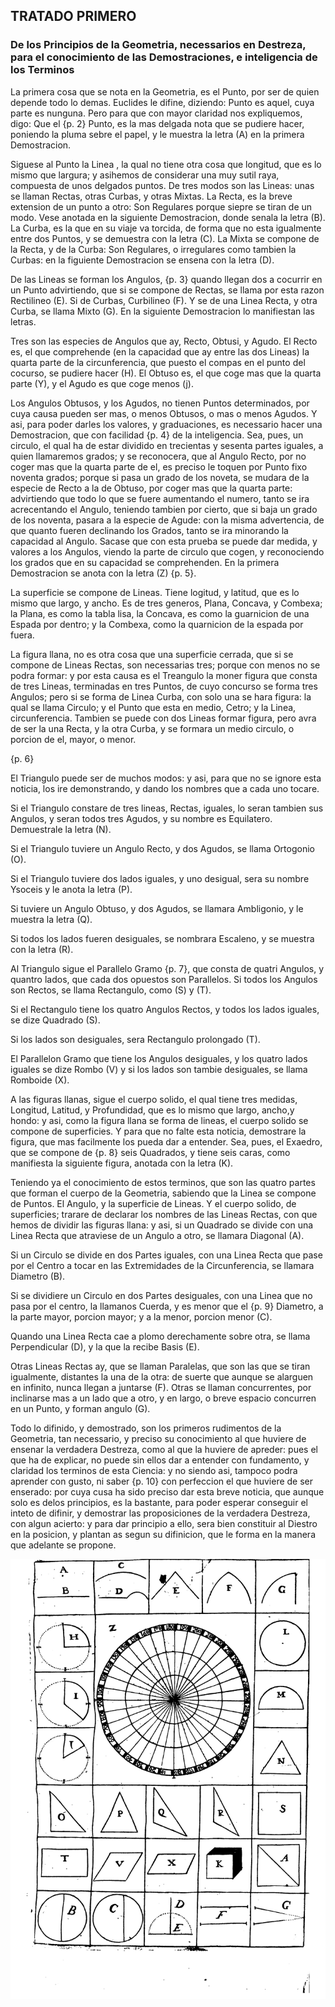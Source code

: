 ## TRATADO PRIMERO
### De los Principios de la Geometria, necessarios en Destreza, para el conocimiento de las Demostraciones, e inteligencia de los Terminos

La primera cosa que se nota en la Geometria, es el Punto, por ser de quien depende todo lo demas.
Euclides le difine, diziendo: Punto es aquel, cuya parte es nunguna.
Pero para que con mayor claridad nos expliquemos, digo: Que el {p. 2} Punto, es la mas delgada nota que se pudiere hacer, poniendo la pluma sebre el papel, y le muestra la letra (A) en la primera Demostracion.

Siguese al Punto la Linea , la qual no tiene otra cosa que longitud, que es lo mismo que largura; y asihemos de considerar una muy sutil raya, compuesta de unos delgados puntos.
De tres modos son las Lineas: unas se llaman Rectas, otras Curbas, y otras Mixtas.
La Recta, es la breve extension de un punto a otro: Son Regulares porque siepre se tiran de un modo.
Vese anotada en la siguiente Demostracion, donde senala la letra (B).
La Curba, es la que en su viaje va torcida, de forma que no esta igualmente entre dos Puntos, y se demuestra con la letra (C).
La Mixta se compone de la Recta, y de la Curba: Son Regulares, o irregulares como tambien la Curbas: en la figuiente Demostracion se ensena con la letra (D).

De las Lineas se forman los Angulos, {p. 3} quando llegan dos a cocurrir en un Punto advirtiendo, que si se compone de Rectas, se llama por esta razon Rectilineo (E).
Si de Curbas, Curbilineo (F). 
Y se de una Linea Recta, y otra Curba, se llama Mixto (G).
En la siguiente Demostracion lo manifiestan las letras.

Tres son las especies de Angulos que ay, Recto, Obtusi, y Agudo. 
El Recto es, el que comprehende (en la capacidad que ay entre las dos Lineas) la quarta parte de la circunferencia, que puesto el compas en el punto del cocurso, se pudiere hacer (H).
El Obtuso es, el que coge mas que la quarta parte (Y), y el Agudo es que coge menos (j).

Los Angulos Obtusos, y los Agudos, no tienen Puntos determinados, por cuya causa pueden ser mas, o menos Obtusos, o mas o menos Agudos. Y asi, para poder darles los valores, y graduaciones, es necessario hacer una Demostracion, que con facilidad {p. 4} de la inteligencia.
Sea, pues, un circulo, el qual ha de estar dividido en trecientas y sesenta partes iguales, a quien llamaremos grados; y se reconocera, que al Angulo Recto, por no coger mas que la quarta parte de el, es preciso le toquen por Punto fixo noventa grados; porque si pasa un grado de los noveta, se mudara de la especie de Recto a la de Obtuso, por coger mas que la quarta parte: advirtiendo que todo lo que se fuere aumentando el numero, tanto se ira acrecentando el Angulo, teniendo tambien por cierto, que si baja un grado de los noventa, pasara a la especie de Agude: con la misma advertencia, de que quanto fueren declinando los Grados, tanto se ira minorando la capacidad al Angulo.
Sacase que con esta prueba se puede dar medida, y valores a los Angulos, viendo la parte de circulo que cogen, y reconociendo los grados que en su capacidad se comprehenden.
En la primera Demostracion se anota con la letra (Z) {p. 5}.

La superficie se compone de Lineas.
Tiene logitud, y latitud, que es lo mismo que largo, y ancho.
Es de tres generos, Plana, Concava, y Combexa; la Plana, es como la tabla lisa, la Concava, es como la guarnicion de una Espada por dentro; y la Combexa, como la quarnicion de la espada por fuera.

La figura llana, no es otra cosa que una superficie cerrada, que si se compone de Lineas Rectas, son necessarias tres; porque con menos no se podra formar: y por esta causa es el Treangulo la moner figura que consta de tres Lineas, terminadas en tres Puntos, de cuyo concurso se forma tres Angulos; pero si se forma de Linea Curba, con solo una se hara figura: la qual se llama Circulo; y el Punto que esta en medio, Cetro; y la Linea, circunferencia.
Tambien se puede con dos Lineas formar figura, pero avra de ser la una Recta, y la otra Curba, y se formara un medio circulo, o porcion de el, mayor, o menor.

{p. 6}

El Triangulo puede ser de muchos modos: y asi, para que no se ignore esta noticia, los ire demonstrando, y dando los nombres que a cada uno tocare.

Si el Triangulo constare de tres lineas, Rectas, iguales, lo seran tambien sus Angulos, y seran todos tres Agudos, y su nombre es Equilatero. 
Demuestrale la letra (N).

Si el Triangulo tuviere un Angulo Recto, y dos Agudos, se llama Ortogonio (O).

Si el Triangulo tuviere dos lados iguales, y uno desigual, sera su nombre Ysoceis y le anota la letra (P).

Si tuviere un Angulo Obtuso, y dos Agudos, se llamara Ambligonio, y le muestra la letra (Q).

Si todos los lados fueren desiguales, se nombrara Escaleno, y se muestra con la letra (R).

Al Triangulo sigue el Parallelo Gramo {p. 7}, que consta de quatri Angulos, y quantro lados, que cada dos opuestos son Parallelos.
Si todos los Angulos son Rectos, se llama Rectangulo, como (S) y (T).

Si el Rectangulo tiene los quatro Angulos Rectos, y todos los lados iguales, se dize Quadrado (S).

Si los lados son desiguales, sera Rectangulo prolongado (T).

El Parallelon Gramo que tiene los Angulos desiguales, y los quatro lados iguales se dize Rombo (V) y si los lados son tambie desiguales, se llama Romboide (X).

A las figuras llanas, sigue el cuerpo solido, el qual tiene tres medidas, Longitud, Latitud, y Profundidad, que es lo mismo que largo, ancho,y hondo: y asi, como la figura llana se forma de lineas, el cuerpo solido se compone de superficies.
Y para que no falte esta noticia, demostrare la figura, que mas facilmente los pueda dar a entender.
Sea, pues, el Exaedro, que se compone de {p. 8} seis Quadrados, y tiene seis caras, como manifiesta la siguiente figura, anotada con la letra (K).

Teniendo ya el conocimiento de estos terminos, que son las quatro partes que forman el cuerpo de la Geometria, sabiendo que la Linea se compone de Puntos.
El Angulo, y la superficie de Lineas.
Y el cuerpo solido, de superficies; trarare de declarar los nombres de las Lineas Rectas, con que hemos de dividir las figuras llana: y asi, si un Quadrado se divide con una Linea Recta que atraviese de un Angulo a otro, se llamara Diagonal (A).

Si un Circulo se divide en dos Partes iguales, con una Linea Recta que pase por el Centro a tocar en las Extremidades de la Circunferencia, se llamara Diametro (B).

Si se dividiere un Circulo en dos Partes desiguales, con una Linea que no pasa por el centro, la llamanos Cuerda, y es menor que el {p. 9} Diametro, a la parte mayor, porcion mayor; y a la menor, porcion menor (C).

Quando una Linea Recta cae a plomo derechamente sobre otra, se llama Perpendicular (D), y la que la recibe Basis (E).

Otras Lineas Rectas ay, que se llaman Paralelas, que son las que se tiran igualmente, distantes la una de la otra: de suerte que aunque se alarguen en infinito, nunca llegan a juntarse (F).
Otras se llaman concurrentes, por inclinarse mas a un lado que a otro, y en largo, o breve espacio concurren en un Punto, y forman angulo (G).

Todo lo difinido, y demostrado, son los primeros rudimentos de la Geometria, tan necessario, y preciso su conocimiento al que huviere de ensenar la verdadera Destreza, como al que la huviere de apreder: pues el que ha de explicar, no puede sin ellos dar a entender con fundamento, y claridad los terminos de esta Ciencia: y no siendo asi, tampoco podra aprender con gusto, ni saber {p. 10} con perfeccion el que huviere de ser enserado: por cuya cusa ha sido preciso dar esta breve noticia, que aunque solo es delos principios, es la bastante, para poder esperar conseguir el inteto de difinir, y demostrar las proposiciones de la verdadera Destreza, con algun acierto: y para dar principio a ello, sera bien constituir al Diestro en la posicion, y plantan as segun su difinicion, que le forma en la manera que adelante se propone. 

![figure](images/tratado_primero.png "Geometria")
